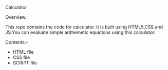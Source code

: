 Calculator

Overview:

This repo contains the code for calculator. It is built using HTML5,CSS and JS.You can evaluate simple arithemetic equations using this calculator.

Contents:-

* HTML file
* CSS file
* SCRIPT file

